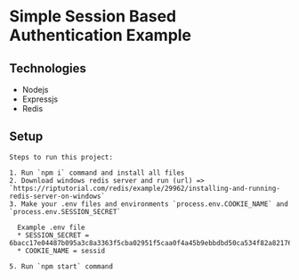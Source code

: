# Simple Session Based Authentication Example

## Technologies

* Nodejs
* Expressjs
* Redis

## Setup
```
Steps to run this project:

1. Run `npm i` command and install all files
2. Download windows redis server and run (url) => `https://riptutorial.com/redis/example/29962/installing-and-running-redis-server-on-windows`
3. Make your .env files and environments `process.env.COOKIE_NAME` and `process.env.SESSION_SECRET`
  
  Example .env file
  * SESSION_SECRET = 6bacc17e04487b095a3c8a3363f5cba02951f5caa0f4a45b9ebbdbd50ca534f82a82176b7e1a580c9a49028db49b876bc283bc0a04c09c5134cd22b502a9209a
  * COOKIE_NAME = sessid

5. Run `npm start` command
```
